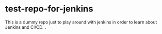 # test-repo-for-jenkins
This is a dummy repo just to play around with jenkins in order to learn about Jenkins and CI/CD.
.
